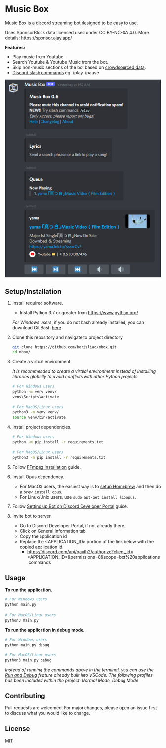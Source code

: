 # Music Box
Music Box is a discord streaming bot designed to be easy to use.

Uses SponsorBlock data licensed used under CC BY-NC-SA 4.0. More details: https://sponsor.ajay.app/

**Features:**

- Play music from Youtube.
- Search Youtube & Youtube Music from the bot.
- Skip non-music sections of the bot based on [crowdsourced data](https://sponsor.ajay.app/).
- [Discord slash commands](https://blog.discord.com/slash-commands-are-here-8db0a385d9e6)  eg. /play, /pause

![image](images/example.png)

## Setup/Installation
1. Install required software.  
    -  Install Python 3.7 or greater from https://www.python.org/
    
    *For Windows users*, if you do not bash already installed, you can download Git Bash [here]((https://git-scm.com/download/win))

2. Clone this repository and navigate to project directory
    ```bash
    git clone https://github.com/borisliao/mbox.git
    cd mbox/
    ```

3. Create a virtual environment.

    *It is recommended to create a virtual environment instead of installing libraries globally to avoid conflicts with other Python projects*


    ```bash
    # For Windows users
    python -m venv venv/
    venv\Scripts\activate

    # For MacOS/Linux users
    python3 -m venv venv/
    source venv/bin/activate
    ```

4. Install project dependencies.
    ```bash
    # For Windows users
    python -m pip install -r requirements.txt

    # For MacOS/Linux users
    python3 -m pip install -r requirements.txt
    ```

5. Follow [FFmpeg Installation](https://github.com/borisliao/mbox/wiki/FFmpeg-Installation) guide.
    
6. Install Opus dependency.
    - For MacOS users, the easiest way is to [setup Homebrew](https://brew.sh/) and then do a `brew install opus`.
    - For Linux/Unix users, use `sudo apt-get install libopus`.
    
7. Follow [Setting up Bot on Discord Developer Portal](https://github.com/borisliao/mbox/wiki/Setting-up-Bot-on-Discord-Developer-Portal) guide.

8. Invite bot to server.
    - Go to Discord Developer Portal, if not already there.
    - Click on General Information tab
    - Copy the application id
    - Replace the <APPLICATION_ID> portion of the link below with the copied application id.
        -  https://discord.com/api/oauth2/authorize?client_id=<APPLICATION_ID>&permissions=8&scope=bot%20applications.commands

## Usage
**To run the application.**
```bash
# For Windows users
python main.py

# For MacOS/Linux users
python3 main.py
```
**To run the application in debug mode.**
```bash
# For Windows users
python main.py debug

# For MacOS/Linux users
python3 main.py debug
```

*Instead of running the commands above in the terminal, you can use the [Run and Debug](https://code.visualstudio.com/docs/editor/debugging) feature already built into VSCode. The following profiles has been included within the project: Normal Mode, Debug Mode*

## Contributing
Pull requests are welcomed. For major changes, please open an issue first to discuss what you would like to change.

## License
[MIT](https://choosealicense.com/licenses/mit/)
